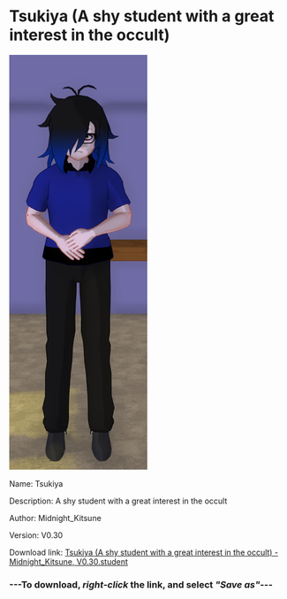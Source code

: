 # Tsukiya (A shy student with a great interest in the occult)

<img src = "https://raw.githubusercontent.com/Arbiter1223/Daigaku-Gurashi-Custom-Students/master/Students/Files/Tsukiya%20(A%20shy%20student%20with%20a%20great%20interest%20in%20the%20occult).png">

Name: Tsukiya

Description: A shy student with a great interest in the occult

Author: Midnight_Kitsune

Version: V0.30

Download link: <a href="https://raw.githubusercontent.com/Arbiter1223/Daigaku-Gurashi-Custom-Students/master/Students/Files/Tsukiya%20(A%20shy%20student%20with%20a%20great%20interest%20in%20the%20occult)%20-%20Midnight_Kitsune%2C%20V0.30.student">Tsukiya (A shy student with a great interest in the occult) - Midnight_Kitsune, V0.30.student</a>

### ---**To download, _right-click_ the link, and select _"Save as"_**---
